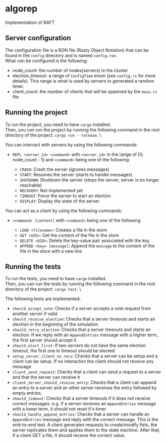 # algorep

Implementation of RAFT

## Server configuration

The configuration file is a RON file (Rusty Object Notation) that can be found in the `config` directory and is named `config.ron`. \
What can be configured is the following:

- node_count: the number of nodes(servers) in the cluster
- election_timeout: a range of `ConfigTime` enum (see `config.rs` for more details). This range is what is used by servers to generated a random timer.
- client_count: the number of clients that will be spawned by the `main.rs` file

## Running the project

To run the project, you need to have `cargo` installed. \
Then, you can run the project by running the following command in the root directory of the project: `cargo run --release`. \

You can interract with servers by using the following commands:

- `REPL <server_id> <command>` with `<server_id>` in the range of [0; node_count - 1] and `<command>` being one of the following:

  - `CRASH`: Crash the server (ignores messages)
  - `START`: Resumes the server (starts to handle messages)
  - `SHUTDOWN`: Shutdown the server (stops the server, server is no longer reachable)
  - `RECOVERY`: Not implemented yet
  - `TIMEOUT`: Force the server to start an election
  - `DISPLAY`: Display the state of the server

You can act as a client by using the following commands:

- `<command> [content]` with `<command>` being one of the following:

  - `LOAD <filename>`: Creates a file in the store
  - `GET <UID>`: Get the content of the file in the store
  - `DELETE <UID>`: Delete the key-value pair associated with the key
  - `APPEND <key> [message]`: Append the `message` to the content of the file in the store with a new line

## Running the tests

To run the tests, you need to have `cargo` installed. \
Then, you can run the tests by running the following command in the root directory of the project: `cargo test`. \

The following tests are implemented:

- `should_accept_vote`: Checks if a server accepts a vote request from another server if valid
- `should_receive_election`: Checks that a server timeouts and starts an election in the beginning of the simulation
- `should_retry_election`: Checks that a server timeouts and starts an election. If we reply with an `AppendEntries` message with a higher term, the first server should accept it
- `should_elect_first`: If two servers do not have the same election timeout, the first one to timeout should be elected
- `setup_server_client_no_recv`: Checks that a server can be setup and a client can be setup. If no interaction the client should not receive any message
- `client_send_request`: Checks that a client can send a request to a server and that the server can receive it
- `client_server_should_receive_entry`: Checks that a client can append an entry to a server and an other server receives the entry followed by empty entries.
- `should_timeout`: Checks that a server timeouts if it does not receive correct messages. e.g. if a server receives an `AppendEntries` message with a lower term, it should not reset it's timer
- `should_handle_append_entries`: Checks that a server can handle an `AppendEntries` message and reply with the correct message. This is the end-to-end test. A client generates requests to create/modify fiels, the server replicates them and applies them to the state machine. After that, if a client GET a file, it should receive the correct value.
